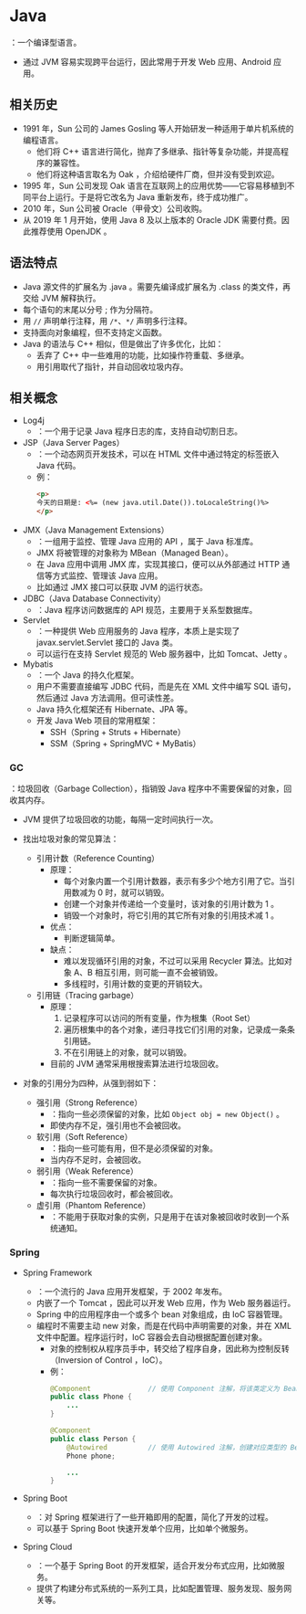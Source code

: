 # Java

：一个编译型语言。
- 通过 JVM 容易实现跨平台运行，因此常用于开发 Web 应用、Android 应用。

## 相关历史

- 1991 年，Sun 公司的 James Gosling 等人开始研发一种适用于单片机系统的编程语言。
  - 他们将 C++ 语言进行简化，抛弃了多继承、指针等复杂功能，并提高程序的兼容性。
  - 他们将这种语言取名为 Oak ，介绍给硬件厂商，但并没有受到欢迎。
- 1995 年，Sun 公司发现 Oak 语言在互联网上的应用优势——它容易移植到不同平台上运行。于是将它改名为 Java 重新发布，终于成功推广。
- 2010 年，Sun 公司被 Oracle（甲骨文）公司收购。
- 从 2019 年 1 月开始，使用 Java 8 及以上版本的 Oracle JDK 需要付费。因此推荐使用 OpenJDK 。

## 语法特点

- Java 源文件的扩展名为 .java 。需要先编译成扩展名为 .class 的类文件，再交给 JVM 解释执行。
- 每个语句的末尾以分号 ; 作为分隔符。
- 用 `//` 声明单行注释，用 `/*`、`*/` 声明多行注释。
- 支持面向对象编程，但不支持定义函数。
- Java 的语法与 C++ 相似，但是做出了许多优化，比如：
  - 丢弃了 C++ 中一些难用的功能，比如操作符重载、多继承。
  - 用引用取代了指针，并自动回收垃圾内存。

## 相关概念

- Log4j
  - ：一个用于记录 Java 程序日志的库，支持自动切割日志。
- JSP（Java Server Pages）
  - ：一个动态网页开发技术，可以在 HTML 文件中通过特定的标签嵌入 Java 代码。
  - 例：
    ```html
    <p>
    今天的日期是: <%= (new java.util.Date()).toLocaleString()%>
    </p>
    ```
- JMX（Java Management Extensions）
  - ：一组用于监控、管理 Java 应用的 API ，属于 Java 标准库。
  - JMX 将被管理的对象称为 MBean（Managed Bean）。
  - 在 Java 应用中调用 JMX 库，实现其接口，便可以从外部通过 HTTP 通信等方式监控、管理该 Java 应用。
  - 比如通过 JMX 接口可以获取 JVM 的运行状态。
- JDBC（Java Database Connectivity）
  - ：Java 程序访问数据库的 API 规范，主要用于关系型数据库。
- Servlet
  - ：一种提供 Web 应用服务的 Java 程序，本质上是实现了 javax.servlet.Servlet 接口的 Java 类。
  - 可以运行在支持 Servlet 规范的 Web 服务器中，比如 Tomcat、Jetty 。
- Mybatis
  - ：一个 Java 的持久化框架。
  - 用户不需要直接编写 JDBC 代码，而是先在 XML 文件中编写 SQL 语句，然后通过 Java 方法调用。但可读性差。
  - Java 持久化框架还有 Hibernate、JPA 等。
  - 开发 Java Web 项目的常用框架：
    - SSH（Spring + Struts + Hibernate）
    - SSM（Spring + SpringMVC + MyBatis）

### GC

：垃圾回收（Garbage Collection），指销毁 Java 程序中不需要保留的对象，回收其内存。
- JVM 提供了垃圾回收的功能，每隔一定时间执行一次。
- 找出垃圾对象的常见算法：
  - 引用计数（Reference Counting）
    - 原理：
      - 每个对象内置一个引用计数器，表示有多少个地方引用了它。当引用数减为 0 时，就可以销毁。
      - 创建一个对象并传递给一个变量时，该对象的引用计数为 1 。
      - 销毁一个对象时，将它引用的其它所有对象的引用技术减 1 。
    - 优点：
      - 判断逻辑简单。
    - 缺点：
      - 难以发现循环引用的对象，不过可以采用 Recycler 算法。比如对象 A、B 相互引用，则可能一直不会被销毁。
      - 多线程时，引用计数的变更的开销较大。
  - 引用链（Tracing garbage）
    - 原理：
      1. 记录程序可以访问的所有变量，作为根集（Root Set）
      2. 遍历根集中的各个对象，递归寻找它们引用的对象，记录成一条条引用链。
      3. 不在引用链上的对象，就可以销毁。
    - 目前的 JVM 通常采用根搜索算法进行垃圾回收。

- 对象的引用分为四种，从强到弱如下：
  - 强引用（Strong Reference）
    - ：指向一些必须保留的对象，比如 `Object obj = new Object()` 。
    - 即使内存不足，强引用也不会被回收。
  - 软引用（Soft Reference）
    - ：指向一些可能有用，但不是必须保留的对象。
    - 当内存不足时，会被回收。
  - 弱引用（Weak Reference）
    - ：指向一些不需要保留的对象。
    - 每次执行垃圾回收时，都会被回收。
  - 虚引用（Phantom Reference）
    - ：不能用于获取对象的实例，只是用于在该对象被回收时收到一个系统通知。

### Spring

- Spring Framework
  - ：一个流行的 Java 应用开发框架，于 2002 年发布。
  - 内嵌了一个 Tomcat ，因此可以开发 Web 应用，作为 Web 服务器运行。
  - Spring 中的应用程序由一个或多个 bean 对象组成，由 IoC 容器管理。
  - 编程时不需要主动 new 对象，而是在代码中声明需要的对象，并在 XML 文件中配置。程序运行时，IoC 容器会去自动根据配置创建对象。
    - 对象的控制权从程序员手中，转交给了程序自身，因此称为控制反转（Inversion of Control ，IoC）。
    - 例：
      ```java
      @Component              // 使用 Component 注解，将该类定义为 Bean ，默认命名为开头小写的类名，即 phone
      public class Phone {
          ...
      }

      @Component
      public class Person {
          @Autowired          // 使用 Autowired 注解，创建对应类型的 Bean 对象并注入该属性
          Phone phone;

          ...
      }
      ```

- Spring Boot
  - ：对 Spring 框架进行了一些开箱即用的配置，简化了开发的过程。
  - 可以基于 Spring Boot 快速开发单个应用，比如单个微服务。

- Spring Cloud
  - ：一个基于 Spring Boot 的开发框架，适合开发分布式应用，比如微服务。
  - 提供了构建分布式系统的一系列工具，比如配置管理、服务发现、服务网关等。
